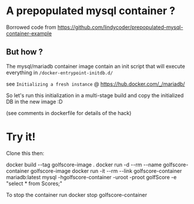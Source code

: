 A prepopulated mysql container ?
================================

Borrowed code from https://github.com/lindycoder/prepopulated-mysql-container-example

But how ?
---------

The mysql/mariadb container image contain an init script that will execute everything in `/docker-entrypoint-initdb.d/`

see `Initializing a fresh instance` @ https://hub.docker.com/_/mariadb/

So let's run this initialization in a multi-stage build and copy the initialized DB in the new image :D

(see comments in dockerfile for details of the hack) 

Try it!
======

Clone this then:

docker build --tag golfscore-image .
docker run -d --rm --name golfscore-container golfscore-image 
docker run -it --rm --link golfscore-container mariadb:latest mysql -hgolfscore-container -uroot -proot golfScore -e "select * from Scores;"

To stop the container run 
docker stop golfscore-container